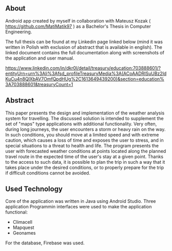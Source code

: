 ## About
Android app created by myself in collaboration with Mateusz Kozak ( https://github.com/MatiMatik97 ) as a Bachelor's Thesis in Computer Engineering.

The full thesis can be found at my Linkedin page linked below (mind it was written in Polish with exclusion of abstract that is available in english). The linked document contains the full documentation along with screenshots of the application and user manual.

https://www.linkedin.com/in/dkr0l/detail/treasury/education:703888601/?entityUrn=urn%3Ali%3Afsd_profileTreasuryMedia%3A(ACoAADRISuUBz2ldKuCu4n8QlXbAV7OmfQpdHUg%2C1613649439200)&section=education%3A703888601&treasuryCount=1

## Abstract

  This paper presents the design and implementation of the weather analysis system for travelling. The discussed solution is intended to supplement the set of "maps" type
applications with additional functionality. Very often, during long journeys, the user encounters a storm or heavy rain on the way. In such conditions, you should move at 
a limited speed and with extreme caution, which causes a loss of time and exposes the user to stress, and in special situations to a threat to health and life. The program
presents the user with forecasted weather conditions at points located along the planned travel route in the expected time of the user's stay at a given point. Thanks to the
access to such data, it is possible to plan the trip in such a way that it takes place under the desired conditions, or to properly prepare for the trip if difficult conditions
cannot be avoided.

## Used Technology
 Core of the application was written in Java using Android Studio. Three application Programmin interfaces were used to make the application functional:
 * Climacell
 * Mapquest
 * Geonames
 
 For the database, Firebase was used.
